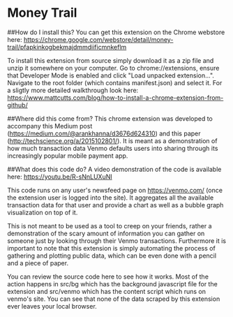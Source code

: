 # Money Trail

##How do I install this?
You can get this extension on the Chrome webstore here: https://chrome.google.com/webstore/detail/money-trail/pfapkinkogbekmajdmmdiificmnkeflm

To install this extension from source simply download it as a zip file and unzip it somewhere on your computer. Go to chrome://extensions, ensure that Developer Mode is enabled and click "Load unpacked extension...". Navigate to the root folder (which contains manifest.json) and select it. For a sligtly more detailed walkthrough look here: https://www.mattcutts.com/blog/how-to-install-a-chrome-extension-from-github/

##Where did this come from?
This chrome extension was developed to accompany this Medium post (https://medium.com/@arankhanna/d3676d624310) and this paper (http://techscience.org/a/2015102801/). It is meant as a demonstration of how much transaction data Venmo defaults users into sharing through its increasingly popular mobile payment app.

##What does this code do?
A video demonstration of the code is available here: https://youtu.be/R-sNnLUXuNI

This code runs on any user's newsfeed page on https://venmo.com/ (once the extension user is logged into the site). It aggregates all the available transaction data for that user and provide a chart as well as a bubble graph visualization on top of it.

This is not meant to be used as a tool to creep on your friends, rather a demonstration of the scary amount of information you can gather on someone just by looking through their Venmo transactions. Furthermore it is important to note that this extension is simply automating the process of gathering and plotting public data, which can be even done with a pencil and a piece of paper.

You can review the source code here to see how it works. Most of the action happens in src/bg which has the background javascript file for the extension and src/venmo which has the content script which runs on venmo's site. You can see that none of the data scraped by this extension ever leaves your local browser.

